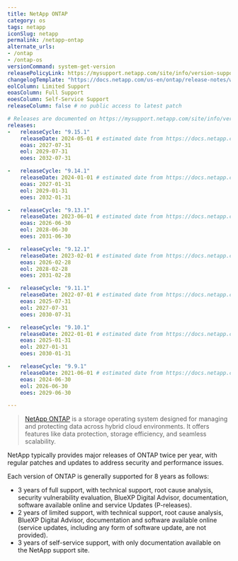 ```yaml
---
title: NetApp ONTAP
category: os
tags: netapp
iconSlug: netapp
permalink: /netapp-ontap
alternate_urls:
- /ontap
- /ontap-os
versionCommand: system-get-version
releasePolicyLink: https://mysupport.netapp.com/site/info/version-support
changelogTemplate: "https://docs.netapp.com/us-en/ontap/release-notes/whats-new-{{'__RELEASE_CYCLE__'|replace:'.',''}}.html"
eolColumn: Limited Support
eoasColumn: Full Support
eoesColumn: Self-Service Support
releaseColumn: false # no public access to latest patch

# Releases are documented on https://mysupport.netapp.com/site/info/version-support.
releases:
-   releaseCycle: "9.15.1"
    releaseDate: 2024-05-01 # estimated date from https://docs.netapp.com/us-en/ontap/release-notes/release-support-reference.html
    eoas: 2027-07-31
    eol: 2029-07-31
    eoes: 2032-07-31

-   releaseCycle: "9.14.1"
    releaseDate: 2024-01-01 # estimated date from https://docs.netapp.com/us-en/ontap/release-notes/release-support-reference.html
    eoas: 2027-01-31
    eol: 2029-01-31
    eoes: 2032-01-31

-   releaseCycle: "9.13.1"
    releaseDate: 2023-06-01 # estimated date from https://docs.netapp.com/us-en/ontap/release-notes/release-support-reference.html
    eoas: 2026-06-30
    eol: 2028-06-30
    eoes: 2031-06-30

-   releaseCycle: "9.12.1"
    releaseDate: 2023-02-01 # estimated date from https://docs.netapp.com/us-en/ontap/release-notes/release-support-reference.html
    eoas: 2026-02-28
    eol: 2028-02-28
    eoes: 2031-02-28

-   releaseCycle: "9.11.1"
    releaseDate: 2022-07-01 # estimated date from https://docs.netapp.com/us-en/ontap/release-notes/release-support-reference.html
    eoas: 2025-07-31
    eol: 2027-07-31
    eoes: 2030-07-31

-   releaseCycle: "9.10.1"
    releaseDate: 2022-01-01 # estimated date from https://docs.netapp.com/us-en/ontap/release-notes/release-support-reference.html
    eoas: 2025-01-31
    eol: 2027-01-31
    eoes: 2030-01-31

-   releaseCycle: "9.9.1"
    releaseDate: 2021-06-01 # estimated date from https://docs.netapp.com/us-en/ontap/release-notes/release-support-reference.html
    eoas: 2024-06-30
    eol: 2026-06-30
    eoes: 2029-06-30

---
```


> [NetApp ONTAP](https://www.netapp.com/data-storage/ontap/) is a storage operating system designed for managing and
> protecting data across hybrid cloud environments. It offers features like data protection, storage efficiency,
> and seamless scalability.

NetApp typically provides major releases of ONTAP twice per year, with regular patches and updates to address security
and performance issues.

Each version of ONTAP is generally supported for 8 years as follows:
- 3 years of full support, with technical support, root cause analysis, security vulnerability evaluation, BlueXP
  Digital Advisor, documentation, software available online and service Updates (P-releases).
- 2 years of limited support, with technical support, root cause analysis, BlueXP Digital Advisor, documentation and
  software available online (service updates, including any form of software update, are not provided).
- 3 years of self-service support, with only documentation available on the NetApp support site.

